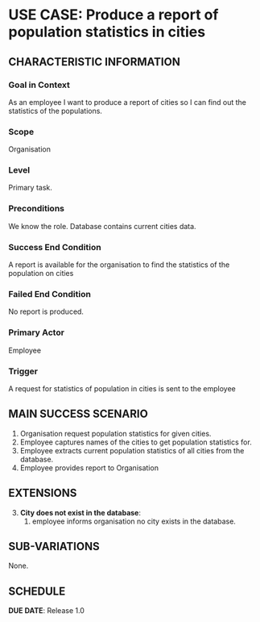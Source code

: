# USE CASE: Produce a report of population statistics in cities

## CHARACTERISTIC INFORMATION

### Goal in Context

As an employee I want to produce a report of cities so I can find out the statistics of the populations.
### Scope

Organisation

### Level

Primary task.

### Preconditions

We know the role.  Database contains current cities data.

### Success End Condition

A report is available for the organisation to find the statistics of the population on cities

### Failed End Condition

No report is produced.

### Primary Actor

Employee

### Trigger

A request for statistics of population in cities is sent to the employee

## MAIN SUCCESS SCENARIO

1. Organisation request population statistics for given cities.
2. Employee captures names of the cities to get population statistics for.
3. Employee extracts current population statistics of all cities from the database.
4. Employee provides report to Organisation


## EXTENSIONS

3. **City does not exist in the database**:
    1. employee informs organisation no city exists in the database.

## SUB-VARIATIONS

None.

## SCHEDULE

**DUE DATE**: Release 1.0